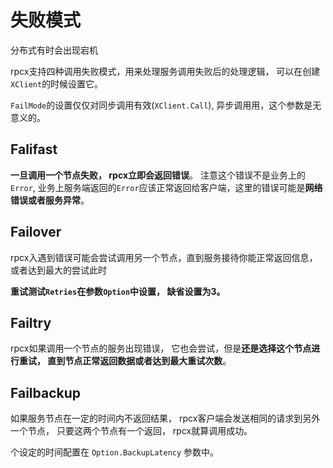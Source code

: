 # 失败模式

分布式有时会出现宕机

rpcx支持四种调用失败模式，用来处理服务调用失败后的处理逻辑， 可以在创建`XClient`的时候设置它。

`FailMode`的设置仅仅对同步调用有效(`XClient.Call`), 异步调用用，这个参数是无意义的。

## Falifast

**一旦调用一个节点失败， rpcx立即会返回错误**。 注意这个错误不是业务上的 `Error`, 业务上服务端返回的`Error`应该正常返回给客户端，这里的错误可能是**网络错误或者服务异常**。

## Failover

rpcx入遇到错误可能会尝试调用另一个节点，直到服务接待你能正常返回信息，或者达到最大的尝试此时

**重试测试`Retries`在参数`Option`中设置， 缺省设置为3。**

## Failtry

rpcx如果调用一个节点的服务出现错误， 它也会尝试，但是**还是选择这个节点进行重试， 直到节点正常返回数据或者达到最大重试次数**。

## Failbackup

如果服务节点在一定的时间内不返回结果， rpcx客户端会发送相同的请求到另外一个节点， 只要这两个节点有一个返回， rpcx就算调用成功。

个设定的时间配置在 `Option.BackupLatency` 参数中。